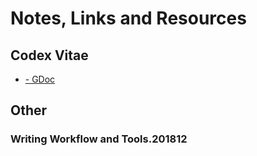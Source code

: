 # Notes, Links and Resources

## Codex Vitae
-  [ - GDoc]()
## Other
### Writing Workflow and Tools.201812

